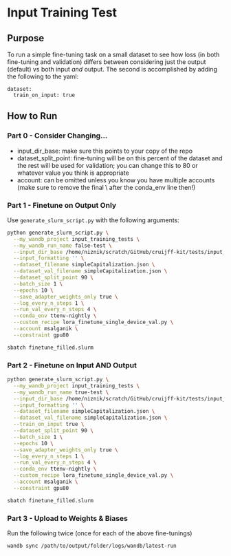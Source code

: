 # Input Training Test

## Purpose

To run a simple fine-tuning task on a small dataset to see how loss (in both fine-tuning and validation) differs between considering just the output (default) vs both input *and* output. The second is accomplished by adding the following to the yaml:

```
dataset:
  train_on_input: true
```

## How to Run

### Part 0 - Consider Changing...

- input_dir_base: make sure this points to your copy of the repo
- dataset_split_point: fine-tuning will be on this percent of the dataset and the rest will be used for validation; you can change this to 80 or whatever value you think is appropriate
- account: can be omitted unless you know you have multiple accounts (make sure to remove the final \ after the conda_env line then!)

### Part 1 - Finetune on Output Only

Use `generate_slurm_script.py` with the following arguments:

```bash
python generate_slurm_script.py \
  --my_wandb_project input_training_tests \
  --my_wandb_run_name false-test \
  --input_dir_base /home/niznik/scratch/GitHub/cruijff-kit/tests/input_training/ \
  --input_formatting '' \
  --dataset_filename simpleCapitalization.json \
  --dataset_val_filename simpleCapitalization.json \
  --dataset_split_point 90 \
  --batch_size 1 \
  --epochs 10 \
  --save_adapter_weights_only true \
  --log_every_n_steps 1 \
  --run_val_every_n_steps 4 \
  --conda_env ttenv-nightly \
  --custom_recipe lora_finetune_single_device_val.py \
  --account msalganik \
  --constraint gpu80

sbatch finetune_filled.slurm
```

### Part 2 - Finetune on Input AND Output

```bash
python generate_slurm_script.py \
  --my_wandb_project input_training_tests \
  --my_wandb_run_name true-test \
  --input_dir_base /home/niznik/scratch/GitHub/cruijff-kit/tests/input_training/ \
  --input_formatting '' \
  --dataset_filename simpleCapitalization.json \
  --dataset_val_filename simpleCapitalization.json \
  --train_on_input true \
  --dataset_split_point 90 \
  --batch_size 1 \
  --epochs 10 \
  --save_adapter_weights_only true \
  --log_every_n_steps 1 \
  --run_val_every_n_steps 4 \
  --conda_env ttenv-nightly \
  --custom_recipe lora_finetune_single_device_val.py \
  --account msalganik \
  --constraint gpu80

sbatch finetune_filled.slurm
```

### Part 3 - Upload to Weights & Biases

Run the following twice (once for each of the above fine-tunings)

```bash
wandb sync /path/to/output/folder/logs/wandb/latest-run
```